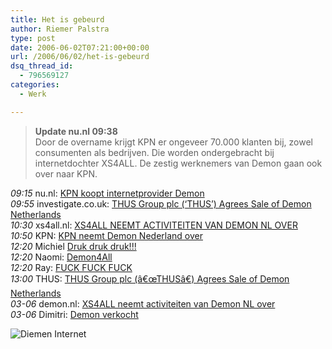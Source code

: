 ```yaml
---
title: Het is gebeurd
author: Riemer Palstra
type: post
date: 2006-06-02T07:21:00+00:00
url: /2006/06/02/het-is-gebeurd
dsq_thread_id:
  - 796569127
categories:
  - Werk

---
```

> **Update nu.nl 09:38**  
> Door de overname krijgt KPN er ongeveer 70.000 klanten bij, zowel consumenten als bedrijven. Die worden ondergebracht bij internetdochter XS4ALL. De zestig werknemers van Demon gaan ook over naar KPN. 

_09:15_ nu.nl: [KPN koopt internetprovider Demon][1]  
_09:55_ investigate.co.uk: [THUS Group plc (&#8216;THUS&#8217;) Agrees Sale of Demon Netherlands][2]  
_10:30_ xs4all.nl: [XS4ALL NEEMT ACTIVITEITEN VAN DEMON NL OVER][3]  
_10:50_ KPN: [KPN neemt Demon Nederland over][4]  
_12:20_ Michiel  [Druk druk druk!!!][5]  
_12:20_ Naomi: [Demon4All][6]  
_12:20_ Ray: [FUCK FUCK FUCK][7]  
_13:00_ THUS: [THUS Group plc (â€œTHUSâ€) Agrees Sale of Demon Netherlands][8]  
_03-06_ demon.nl: [XS4ALL neemt activiteiten van Demon NL over][9]  
_03-06_ Dimitri: [Demon verkocht][10]  
  
<img data-recalc-dims="1" decoding="async" src="https://i0.wp.com/www.palstra.com/images/front/diemeninternet.png?w=1100&#038;ssl=1" alt="Diemen Internet" border="0" />

 [1]: http://www.nu.nl/news/745029/57/KPN_koopt_internetprovider_Demon.html
 [2]: http://www.investegate.co.uk/Article.aspx?id=200606020730069565D
 [3]: http://www.xs4all.nl/nieuws/bericht.php?id=762
 [4]: http://www.kpn.com/kpn/show/id=796410/contentid=17934
 [5]: http://www.thechief.nl/2006/06/druk-druk-druk.html
 [6]: http://www.naaoomieh.com/wordpress/?p=40
 [7]: http://www.rayzr.nl/blog/archives/209-FUCK-FUCK-FUCK.html
 [8]: http://www.thus.net/mediacentre/pressreleases/2006/2006-06-02.shtml
 [9]: http://www.demon.nl/overdemon/overname/index.html
 [10]: http://www.dimitri.org/?itemid=594
